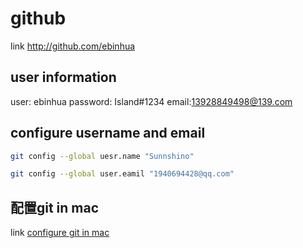 # github


link http://github.com/ebinhua

## user information
user: ebinhua
password: Island#1234
email:13928849498@139.com

## configure username and email
```bash
git config --global uesr.name "Sunnshino"

git config --global user.eamil "1940694428@qq.com"
```


## 配置git in mac

link [configure git in mac](https://www.cnblogs.com/puqunzhu/p/9774269.html)